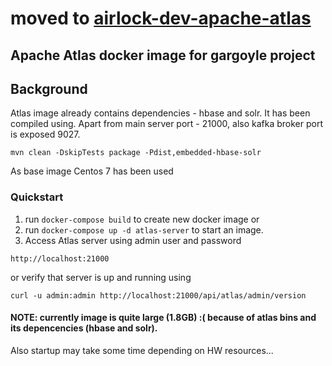 # moved to [airlock-dev-apache-atlas](https://github.com/ing-bank/airlock-dev-apache-atlas)

## Apache Atlas docker image for gargoyle project

## Background

Atlas image already contains dependencies - hbase and solr.
It has been compiled using. Apart from main server port - 21000, also 
kafka broker port is exposed 9027.

```
mvn clean -DskipTests package -Pdist,embedded-hbase-solr
```

As base image Centos 7 has been used

### Quickstart

1. run `docker-compose build` to create new docker image or
2. run `docker-compose up -d atlas-server` to start an image.
3. Access Atlas server using admin user and password
```
http://localhost:21000
```

or verify that server is up and running using
```
curl -u admin:admin http://localhost:21000/api/atlas/admin/version
```

#### NOTE: currently image is quite large (1.8GB) :( because of atlas bins and its depencencies (hbase and solr).
Also startup may take some time depending on HW resources...
